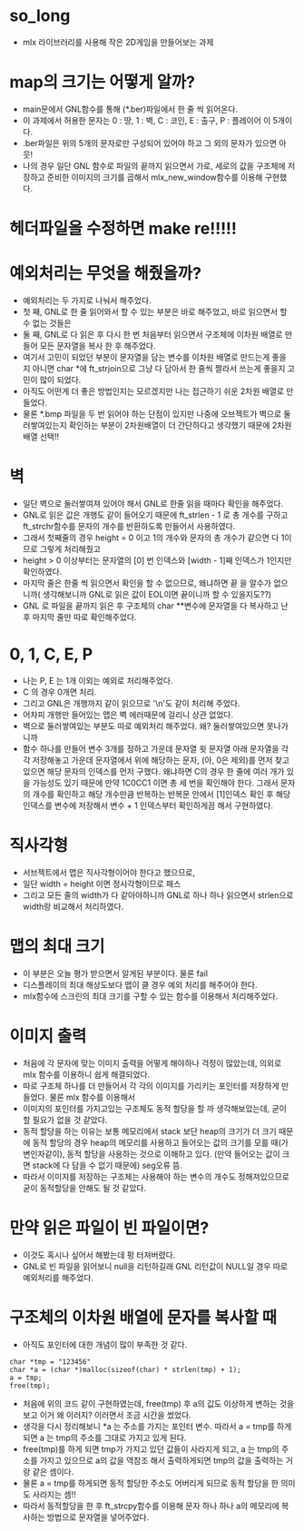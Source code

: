 # so_long
- mlx 라이브러리를 사용해 작은 2D게임을 만들어보는 과제

# map의 크기는 어떻게 알까?
- main문에서 GNL함수를 통해 (*.ber)파일에서 한 줄 씩 읽어온다.
- 이 과제에서 허용한 문자는 0 : 땅, 1 : 벽, C : 코인, E : 출구, P : 플레이어 이 5개이다.
- .ber파일은 위의 5개의 문자로만 구성되어 있어야 하고 그 외의 문자가 있으면 아웃!
- 나의 경우 일단 GNL 함수로 파일의 끝까지 읽으면서 가로, 세로의 값을 구조체에 저장하고 준비한 이미지의 크기를 곱해서 mlx_new_window함수를 이용해 구현했다.

# 헤더파일을 수정하면 make re!!!!!

# 예외처리는 무엇을 해줬을까?
- 예외처리는 두 가지로 나눠서 해주었다.
- 첫 째, GNL로 한 줄 읽어와서 할 수 있는 부분은 바로 해주었고, 바로 읽으면서 할 수 없는 것들은
- 둘 째, GNL로 다 읽은 후 다시 한 번 처음부터 읽으면서 구조체에 이차원 배열로 만들어 모든 문자열을 복사 한 후 해주었다.
- 여기서 고민이 되었던 부분이 문자열을 담는 변수를 이차원 배열로 만드는게 좋을 지 아니면 char *에 ft_strjoin으로 그냥 다 담아서 한 줄씩 짤라서 쓰는게 좋을지 고민이 많이 되었다.
- 아직도 어떤게 더 좋은 방법인지는 모르겠지만 나는 접근하기 쉬운 2차원 배열로 만들었다.
- 물론 *.bmp 파일을 두 번 읽어야 하는 단점이 있지만 나중에 오브젝트가 벽으로 둘러쌓여있는지 확인하는 부분이 2차원배열이 더 간단하다고 생각했기 때문에 2차원 배열 선택!! 

# 벽
- 일단 벽으로 둘러쌓여져 있어야 해서 GNL로 한줄 읽을 때마다 확인을 해주었다.
- GNL로 읽은 값은 개행도 같이 들어오기 때문에 ft_strlen - 1 로 총 개수를 구하고 ft_strchr함수를 문자의 개수를 반환하도록 만들어서 사용하였다.
- 그래서 첫째줄의 경우 height = 0 이고 1의 개수와 문자의 총 개수가 같으면 다 1이므로 그렇게 처리해줬고
- height > 0 이상부터는 문자열의 [0] 번 인덱스와 [width - 1]째 인덱스가 1인지만 확인하였다.
- 마지막 줄은 한줄 씩 읽으면서 확인을 할 수 없으므로, 왜냐하면 끝 을 알수가 없으니까( 생각해보니까 GNL로 읽은 값이 EOL이면 끝이니까 할 수 있을지도??)
- GNL 로 파일을 끝까지 읽은 후 구조체의 char **변수에 문자열을 다 복사하고 난 후 마지막 줄만 따로 확인해주었다.

# 0, 1, C, E, P
- 나는 P, E 는 1개 이외는 예외로 처리해주었다.
- C 의 경우 0개면 처리.
- 그리고 GNL은 개행까지 같이 읽으므로 '\n'도 같이 처리해 주었다.
- 어차피 개행만 들어있는 맵은 벽 에러때문에 걸리니 상관 없었다.
- 벽으로 둘러쌓여있는 부분도 따로 예외처리 해주었다. 왜? 둘러쌓여있으면 못나가니까
- 함수 하나를 만들어 변수 3개를 정하고 가운데 문자열 윗 문자열 아래 문자열을 각 각 저장해놓고 가운데 문자열에서 위에 해당하는 문자, (아, 0은 제외)를 먼저 찾고 있으면 해당 문자의 인덱스를 먼저 구했다. 왜냐하면 C의 경우 한 줄에 여러 개가 있을 가능성도 있기 때문에 만약 1C0CC1 이면 총 세 번을 확인해야 한다. 그래서 문자의 개수를 확인하고 해당 개수만큼 반복하는 반복문 안에서 [1]인덱스 확인 후 해당 인덱스를 변수에 저장해서 변수 + 1 인덱스부터 확인하게끔 해서 구현하였다.

# 직사각형
- 서브젝트에서 맵은 직사각형이어야 한다고 했으므로,
- 일단 width = height 이면 정사각형이므로 패스
- 그리고 모든 줄의 width가 다 같아야하니까 GNL로 하나 하나 읽으면서 strlen으로 width랑 비교해서 처리하였다.

# 맵의 최대 크기
- 이 부분은 오늘 평가 받으면서 알게된 부분이다. 물론 fail
- 디스플레이의 최대 해상도보다 맵이 클 경우 예외 처리를 해주어야 한다.
- mlx함수에 스크린의 최대 크기를 구할 수 있는 함수를 이용해서 처리해주었다.

# 이미지 출력
- 처음에 각 문자에 맞는 이미지 출력을 어떻게 해야하나 걱정이 많았는데, 의외로 mlx 함수를 이용하니 쉽게 해결되었다.
- 따로 구조체 하나를 더 만들어서 각 각의 이미지를 가리키는 포인터를 저장하게 만들었다. 물론 mlx 함수를 이용해서
- 이미지의 포인터를 가지고있는 구조체도 동적 할당을 할 까 생각해보았는데, 굳이 할 필요가 없을 것 같았다.
- 동적 할당을 하는 이유는 보통 메모리에서 stack 보단 heap의 크기가 더 크기 때문에 동적 할당의 경우 heap의 메모리를 사용하고 들어오는 값의 크기를 모를 때(가변인자같이), 동적 할당을 사용하는 것으로 이해하고 있다. (만약 들어오는 값이 크면 stack에 다 담을 수 없기 때문에) seg오류 뜸.
- 따라서 이미지를 저장하는 구조체는 사용해야 하는 변수의 개수도 정해져있으므로 굳이 동적할당을 안해도 될 것 같았다.

# 만약 읽은 파일이 빈 파일이면?
- 이것도 혹시나 싶어서 해봤는데 펑 터져버렸다.
- GNL로 빈 파일을 읽어보니 null을 리턴하길래 GNL 리턴값이 NULL일 경우 따로 예외처리를 해주었다.

# 구조체의 이차원 배열에 문자를 복사할 때
- 아직도 포인터에 대한 개념이 많이 부족한 것 같다.
```
char *tmp = "123456"
char *a = (char *)malloc(sizeof(char) * strlen(tmp) + 1);
a = tmp;
free(tmp);
```
- 처음에 위의 코드 같이 구현하였는데, free(tmp) 후 a의 값도 이상하게 변하는 것을 보고 이거 왜 이러지? 이러면서 조금 시간을 썼었다.
- 생각을 다시 정리해보니 *a 는 주소를 가지는 포인터 변수. 따라서 a = tmp를 하게 되면 a 는 tmp의 주소를 그대로 가지고 있게 된다.
- free(tmp)를 하게 되면 tmp가 가지고 있던 값들이 사라지게 되고, a 는 tmp의 주소를 가지고 있으므로 a의 값을 역참조 해서 출력하게되면 tmp의 값을 출력하는 거랑 같은 셈이다.
- 물론 a = tmp를 하게되면 동적 할당한 주소도 어버리게 되므로 동적 할당을 한 의미도 사라지는 셈!!
- 따라서 동적할당을 한 후 ft_strcpy함수를 이용해 문자 하나 하나 a의 메모리에 복사하는 방법으로 문자열을 넣어주었다.
